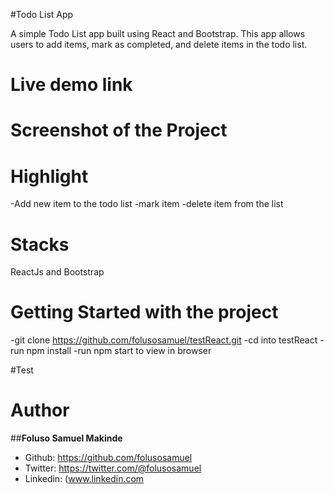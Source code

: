 #Todo List App

A simple Todo List app built using React and Bootstrap. This app allows users to add items, mark as completed, and delete items in the todo list.

# Live demo link

# Screenshot of the Project

# Highlight

-Add new item to the todo list
-mark item
-delete item from the list

# Stacks

ReactJs and Bootstrap

# Getting Started with the project

-git clone https://github.com/folusosamuel/testReact.git
-cd into testReact
-run npm install
-run npm start to view in browser

#Test

# Author

##**Foluso Samuel Makinde**

- Github: https://github.com/folusosamuel
- Twitter: https://twitter.com/@folusosamuel
- Linkedin: (www.linkedin.com
